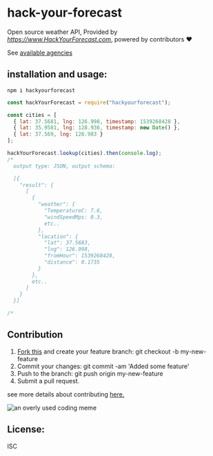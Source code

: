 # hack-your-forecast

Open source weather API, Provided by _https://www.HackYourForecast.com_, powered by contributors ❤

See [available agencies](https://hackyourforecast.com/api#apis-we-work-with)

## installation and usage:

`npm i hackyourforecast`

```javascript
const hackYourForecast = require("hackyourforecast");

const cities = [
  { lat: 37.5681, lng: 126.998, timestamp: 1539268428 },
  { lat: 35.9581, lng: 128.936, timestamp: new Date() },
  { lat: 37.569, lng: 126.983 }
];

hackYourForecast.lookup(cities).then(console.log);
/*
  output type: JSON, output schema:

  [{
    "result": {
      [
        {
          "weather": {
            "TemperatureC: 7.6,
            "windSpeedMps: 0.3,
            etc..
          },
          "location": {
            "lat": 37.5683,
            "lng": 126.998,
            "fromHour": 1539268428,
            "distance": 0.1735
          }
        },
        etc..
      ]
    }
  }]

/*
```

## Contribution

1. [Fork this](https://github.com/HackYourForecast/hackyourforecast) and create your feature branch: git checkout -b my-new-feature
2. Commit your changes: git commit -am 'Added some feature'
3. Push to the branch: git push origin my-new-feature
4. Submit a pull request.

see more details about contributing [here.](https://hackyourforecast.com/contribute)

![an overly used coding meme](https://img.devrant.com/devrant/rant/r_536209_rcy6p.gif)

## License:

ISC
